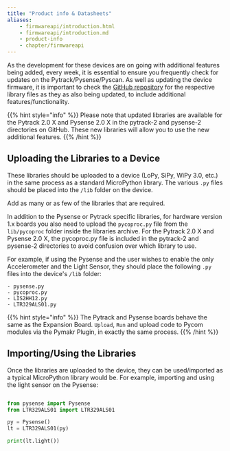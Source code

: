 ```yaml
---
title: "Product info & Datasheets"
aliases:
    - firmwareapi/introduction.html
    - firmwareapi/introduction.md
    - product-info
    - chapter/firmwareapi
---
```

As the development for these devices are on going with additional features being added, every week, it is essential to ensure you frequently check for updates on the Pytrack/Pysense/Pyscan. As well as updating the device firmware, it is important to check the [GitHub repository](https://github.com/pycom/pycom-libraries) for the respective library files as they as also being updated, to include additional features/functionality.

{{% hint style="info" %}}
Please note that updated libraries are available for the Pytrack 2.0 X and Pysense 2.0 X in the pytrack-2 and pysense-2 directories on GitHub.
These new libraries will allow you to use the new additional features.
{{% /hint %}}

## Uploading the Libraries to a Device

These libraries should be uploaded to a device (LoPy, SiPy, WiPy 3.0, etc.) in the same process as a standard MicroPython library. The various `.py` files should be placed into the `/lib` folder on the device. 

Add as many or as few of the libraries that are required.

In addition to the Pysense or Pytrack specific libraries, for hardware version 1.x boards you also need to upload the `pycoproc.py` file from the `lib/pycoproc` folder inside the libraries archive. For the Pytrack 2.0 X and Pysense 2.0 X, the pycoproc.py file is included in the pytrack-2 and pysense-2 directories to avoid confusion over which library to use.

For example, if using the Pysense and the user wishes to enable the only Accelerometer and the Light Sensor, they should place the following `.py` files into the device's `/lib` folder:

```text
- pysense.py
- pycoproc.py
- LIS2HH12.py
- LTR329ALS01.py
```

{{% hint style="info" %}}
The Pytrack and Pysense boards behave the same as the Expansion Board. `Upload`, `Run` and upload code to Pycom modules via the Pymakr Plugin, in exactly the same process.
{{% /hint %}}

## Importing/Using the Libraries

Once the libraries are uploaded to the device, they can be used/imported as a typical MicroPython library would be. For example, importing and using the light sensor on the Pysense:

```python

from pysense import Pysense
from LTR329ALS01 import LTR329ALS01

py = Pysense()
lt = LTR329ALS01(py)

print(lt.light())
```

